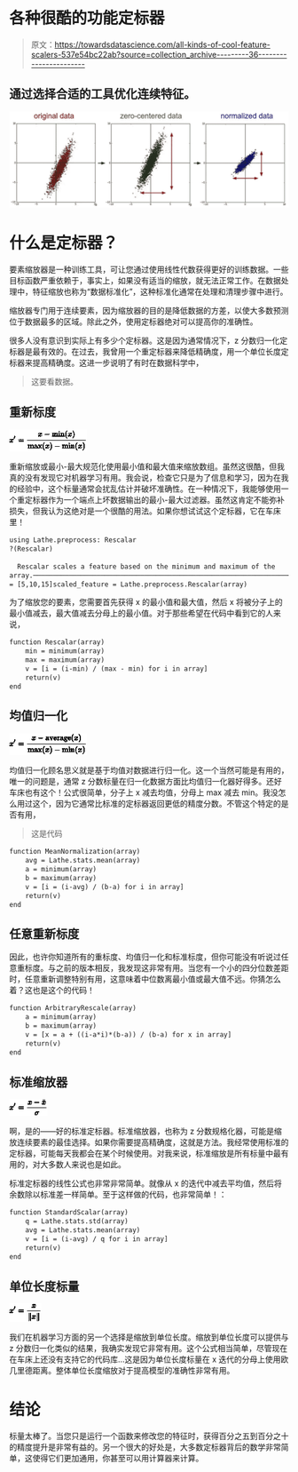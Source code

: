 # 各种很酷的功能定标器

> 原文：<https://towardsdatascience.com/all-kinds-of-cool-feature-scalers-537e54bc22ab?source=collection_archive---------36----------------------->

## 通过选择合适的工具优化连续特征。

![](img/8dbb0d4ff6bf2eb42b97bbca3837c5eb.png)

# 什么是定标器？

要素缩放器是一种训练工具，可让您通过使用线性代数获得更好的训练数据。一些目标函数严重依赖于，事实上，如果没有适当的缩放，就无法正常工作。在数据处理中，特征缩放也称为“数据标准化”，这种标准化通常在处理和清理步骤中进行。

缩放器专门用于连续要素，因为缩放器的目的是降低数据的方差，以使大多数预测位于数据最多的区域。除此之外，使用定标器绝对可以提高你的准确性。

很多人没有意识到实际上有多少个定标器。这是因为通常情况下，z 分数归一化定标器是最有效的。在过去，我曾用一个重定标器来降低精确度，用一个单位长度定标器来提高精确度。这进一步说明了有时在数据科学中，

> 这要看数据。

## 重新标度

![](img/9897d5e61fe84fe35739b89739210bb2.png)

重新缩放或最小-最大规范化使用最小值和最大值来缩放数组。虽然这很酷，但我真的没有发现它对机器学习有用。我会说，检查它只是为了信息和学习，因为在我的经验中，这个标量通常会扰乱估计并破坏准确性。在一种情况下，我能够使用一个重定标器作为一个端点上坏数据输出的最小-最大过滤器。虽然这肯定不能弥补损失，但我认为这绝对是一个很酷的用法。如果你想试试这个定标器，它在车床里！

```
using Lathe.preprocess: Rescalar
?(Rescalar)

  Rescalar scales a feature based on the minimum and maximum of the array.────────────────────────────────────────────────────────────────────────────array = [5,10,15]scaled_feature = Lathe.preprocess.Rescalar(array)
```

为了缩放您的要素，您需要首先获得 x 的最小值和最大值，然后 x 将被分子上的最小值减去，最大值减去分母上的最小值。对于那些希望在代码中看到它的人来说，

```
function Rescalar(array)
    min = minimum(array)
    max = maximum(array)
    v = [i = (i-min) / (max - min) for i in array]
    return(v)
end
```

## 均值归一化

![](img/9865f4dd5316b8da6bddd9f05782f4e4.png)

均值归一化顾名思义就是基于均值对数据进行归一化。这一个当然可能是有用的，唯一的问题是，通常 z 分数标量在归一化数据方面比均值归一化器好得多。还好车床也有这个！公式很简单，分子上 x 减去均值，分母上 max 减去 min。我没怎么用过这个，因为它通常比标准的定标器返回更低的精度分数。不管这个特定的是否有用，

> 这是代码

```
function MeanNormalization(array)
    avg = Lathe.stats.mean(array)
    a = minimum(array)
    b = maximum(array)
    v = [i = (i-avg) / (b-a) for i in array]
    return(v)
end
```

## 任意重新标度

因此，也许你知道所有的重标度、均值归一化和标准标度，但你可能没有听说过任意重标度。与之前的版本相反，我发现这非常有用。当您有一个小的四分位数差距时，任意重新调整特别有用，这意味着中位数离最小值或最大值不远。你猜怎么着？这也是这个的代码！

```
function ArbitraryRescale(array)
    a = minimum(array)
    b = maximum(array)
    v = [x = a + ((i-a*i)*(b-a)) / (b-a) for x in array]
    return(v)
end
```

## 标准缩放器

![](img/814decb6b8580b294f460fe5da794aa8.png)

啊，是的——好的标准定标器。标准缩放器，也称为 z 分数规格化器，可能是缩放连续要素的最佳选择。如果你需要提高精确度，这就是方法。我经常使用标准的定标器，可能每天我都会在某个时候使用。对我来说，标准缩放是所有标量中最有用的，对大多数人来说也是如此。

标准定标器的线性公式也非常非常简单。就像从 x 的迭代中减去平均值，然后将余数除以标准差一样简单。至于这样做的代码，也非常简单！：

```
function StandardScalar(array)
    q = Lathe.stats.std(array)
    avg = Lathe.stats.mean(array)
    v = [i = (i-avg) / q for i in array]
    return(v)
end
```

## 单位长度标量

![](img/878fef88a5535f4aab840557bcf8498f.png)

我们在机器学习方面的另一个选择是缩放到单位长度。缩放到单位长度可以提供与 z 分数归一化类似的结果，我确实发现它非常有用。这个公式相当简单，尽管现在在车床上还没有支持它的代码库…这是因为单位长度标量在 x 迭代的分母上使用欧几里德距离。整体单位长度缩放对于提高模型的准确性非常有用。

# 结论

标量太棒了。当您只是运行一个函数来修改您的特征时，获得百分之五到百分之十的精度提升是非常有益的。另一个很大的好处是，大多数定标器背后的数学非常简单，这使得它们更加通用，你甚至可以用计算器来计算。